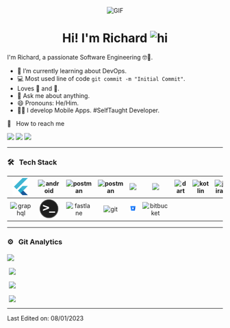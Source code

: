 <p align="center">
<img alt="GIF" src="https://media.giphy.com/media/L3bj6t3opdeNddYCyl/giphy.gif" height="280" />
 <p/>
<h1 align="center"> Hi! I'm Richard <img src="https://user-images.githubusercontent.com/1303154/88677602-1635ba80-d120-11ea-84d8-d263ba5fc3c0.gif" width="28px" alt="hi"></h1>

I'm Richard, a passionate Software Engineering 🤓📱.

<!-- TODO: Add last video link -->

- :seedling: I’m currently learning about DevOps.
- :computer: Most used line of code `git commit -m "Initial Commit"`.
- Loves 🎵 and 🎹.
- :speech_balloon: Ask me about anything.
- 😄 Pronouns: He/Him.
- 👨‍💻 I develop Mobile Apps. #SelfTaught Developer.

🤝 &nbsp; How to reach me

[<img src="https://img.shields.io/badge/linkedin-%230077B5.svg?&style=for-the-badge&logo=linkedin&logoColor=white" />](https://www.linkedin.com/in/richard-raguine-b576b576/)
[<img src="https://img.shields.io/badge/twitter-%231DA1F2.svg?&style=for-the-badge&logo=twitter&logoColor=white" />](https://twitter.com/richardraguine)
[<img src="https://img.shields.io/badge/stack%20overflow-FE7A16?logo=stack-overflow&logoColor=white&style=for-the-badge" />](https://stackoverflow.com/users/3970630/ric17101)

<hr>

### 🛠 &nbsp; Tech Stack

| <img src="https://raw.githubusercontent.com/devicons/devicon/master/icons/flutter/flutter-original.svg" width=40> | <img src="https://www.vectorlogo.zone/logos/android/android-icon.svg" alt="android" width="40"> | <img src="https://www.vectorlogo.zone/logos/getpostman/getpostman-icon.svg" alt="postman" width="40"> | <img src="https://www.vectorlogo.zone/logos/visualstudio_code/visualstudio_code-icon.svg" alt="postman" width="40"> | <img src="https://www.vectorlogo.zone/logos/java/java-vertical.svg" width="40"> | <img src="https://www.vectorlogo.zone/logos/microsoft_azure/microsoft_azure-icon.svg" width=40> | <img src="https://www.vectorlogo.zone/logos/dartlang/dartlang-icon.svg" alt="dart" width="40"> | <img src="https://www.vectorlogo.zone/logos/kotlinlang/kotlinlang-icon.svg" alt="kotlin" width="40">  | <img src="https://www.vectorlogo.zone/logos/atlassian_jira/atlassian_jira-icon.svg" alt="jira" width="40">  | <img src="https://raw.githubusercontent.com/devicons/devicon/master/icons/intellij/intellij-original.svg" width=40> | <img src="https://raw.githubusercontent.com/devicons/devicon/master/icons/xcode/xcode-original.svg" width=40> | <img src="https://raw.githubusercontent.com/devicons/devicon/master/icons/vscode/vscode-original.svg" width=40> | <img src="https://www.vectorlogo.zone/logos/firebase/firebase-icon.svg" alt="firebase" width="40"> | <img src="https://www.vectorlogo.zone/logos/google_maps/google_maps-icon.svg" alt="google_maps" width="40"> | 
|:-:|:-:|:-:|:-:|:-:|:-:|:-:|:-:|:-:|:-:|:-:|:-:|:-:|:-:|
|<img src="https://www.vectorlogo.zone/logos/graphql/graphql-icon.svg" alt="graphql" width="40"> | <img src="https://raw.githubusercontent.com/github/explore/80688e429a7d4ef2fca1e82350fe8e3517d3494d/topics/terminal/terminal.png" alt="terminal" width="45" height="45"/> | <img src="https://github.com/fastlane/fastlane/blob/6ff1c49bd90bdc29a94b6f99f568cf86fffc376d/fastlane/assets/fastlane.png" alt="fastlane" width="40"> | <img src="https://www.vectorlogo.zone/logos/git-scm/git-scm-icon.svg" alt="git" width="40"> | <img src="https://raw.githubusercontent.com/devicons/devicon/master/icons/bitbucket/bitbucket-original.svg" alt="bitbucket" width="40"> | <img src="https://upload.wikimedia.org/wikipedia/commons/thumb/9/95/Homebrew_logo.svg/159px-Homebrew_logo.svg.png" alt="bitbucket" width="40"> |

<hr>

### ⚙️ &nbsp; Git Analytics
 
<p><img align="center" src="https://github-readme-stats.vercel.app/api?username=Ric17101&theme=dark&show_icons=true" /></p>
<p>&nbsp;<img align="center" src="https://github-readme-stats.vercel.app/api/top-langs/?username=Ric17101&theme=dark&layout=compact" width="410" /></p>
<p>&nbsp;<img align="center" src="http://github-readme-streak-stats.herokuapp.com?user=Ric17101&theme=dark&layout=compact" width="410" /></p>
<p>&nbsp;<img align="center" src="https://stackoverflow-card.vercel.app/?userID=3970630&theme=stackoverflow-dark&layout=compact" width="410" /></p>

------

Last Edited on: 08/01/2023
